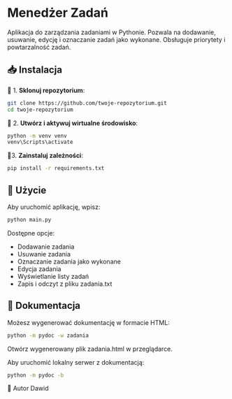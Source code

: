 # Menedżer Zadań

Aplikacja do zarządzania zadaniami w Pythonie. Pozwala na dodawanie, usuwanie, edycję i oznaczanie zadań jako wykonane. Obsługuje priorytety i powtarzalność zadań.

## 📥 Instalacja

📌 1. **Sklonuj repozytorium**:

```bash
git clone https://github.com/twoje-repozytorium.git
cd twoje-repozytorium
```

📌 2. **Utwórz i aktywuj wirtualne środowisko**:

```bash
python -m venv venv
venv\Scripts\activate 
```

📌3. **Zainstaluj zależności**:

```bash
pip install -r requirements.txt
```

## 🚀 Użycie
Aby uruchomić aplikację, wpisz:

```bash
python main.py
```
Dostępne opcje:
- Dodawanie zadania
- Usuwanie zadania
- Oznaczanie zadania jako wykonane
- Edycja zadania
- Wyświetlanie listy zadań
- Zapis i odczyt z pliku zadania.txt
  
## 📄 Dokumentacja

Możesz wygenerować dokumentację w formacie HTML:

```bash
python -m pydoc -w zadania
```

Otwórz wygenerowany plik zadania.html w przeglądarce.

Aby uruchomić lokalny serwer z dokumentacją:
```bash
python -m pydoc -b
```

👤 Autor
Dawid 
